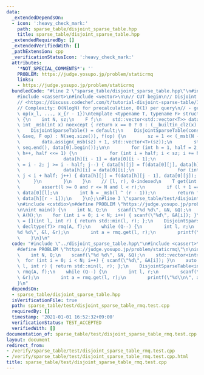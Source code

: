 ```yaml
---
data:
  _extendedDependsOn:
  - icon: ':heavy_check_mark:'
    path: sparse_table/disjoint_sparse_table.hpp
    title: sparse_table/disjoint_sparse_table.hpp
  _extendedRequiredBy: []
  _extendedVerifiedWith: []
  _pathExtension: cpp
  _verificationStatusIcon: ':heavy_check_mark:'
  attributes:
    '*NOT_SPECIAL_COMMENTS*': ''
    PROBLEM: https://judge.yosupo.jp/problem/staticrmq
    links:
    - https://judge.yosupo.jp/problem/staticrmq
  bundledCode: "#line 2 \"sparse_table/disjoint_sparse_table.hpp\"\n#include <algorithm>\n\
    #include <cassert>\n#include <vector>\n\n// CUT begin\n// Disjoint sparse table\n\
    // <https://discuss.codechef.com/t/tutorial-disjoint-sparse-table/17404>\n// <https://drken1215.hatenablog.com/entry/2018/09/08/162600>\n\
    // Complexity: O(NlogN) for precalculation, O(1) per query\n// - get(l, r): return\
    \ op(x_l, ..., x_{r - 1})\ntemplate <typename T, typename F> struct DisjointSparseTable\
    \ {\n    int N, sz;\n    F f;\n    std::vector<std::vector<T>> data;\n    static\
    \ int _msb(int x) noexcept { return x == 0 ? 0 : (__builtin_clz(x) ^ 31); }\n\
    \    DisjointSparseTable() = default;\n    DisjointSparseTable(const std::vector<T>\
    \ &seq, F op) : N(seq.size()), f(op) {\n        sz = 1 << (_msb(N - 1) + 1);\n\
    \        data.assign(_msb(sz) + 1, std::vector<T>(sz));\n        std::copy(seq.begin(),\
    \ seq.end(), data[0].begin());\n\n        for (int h = 1, half = 2; half < N;\
    \ h++, half <<= 1) {\n            for (int i = half; i < sz; i += half * 2) {\n\
    \                data[h][i - 1] = data[0][i - 1];\n                for (int j\
    \ = i - 2; j >= i - half; j--) { data[h][j] = f(data[0][j], data[h][j + 1]); }\n\
    \                data[h][i] = data[0][i];\n                for (int j = i + 1;\
    \ j < i + half; j++) { data[h][j] = f(data[h][j - 1], data[0][j]); }\n       \
    \     }\n        }\n    }\n    // [l, r), 0-indexed\n    T get(int l, int r) {\n\
    \        assert(l >= 0 and r <= N and l < r);\n        if (l + 1 == r) return\
    \ data[0][l];\n        int h = _msb(l ^ (r - 1));\n        return f(data[h][l],\
    \ data[h][r - 1]);\n    }\n};\n#line 3 \"sparse_table/test/disjoint_sparse_table_rmq.test.cpp\"\
    \n#include <cstdio>\n#define PROBLEM \"https://judge.yosupo.jp/problem/staticrmq\"\
    \n\nint main() {\n    int N, Q;\n    scanf(\"%d %d\", &N, &Q);\n    std::vector<int>\
    \ A(N);\n    for (int i = 0; i < N; i++) { scanf(\"%d\", &A[i]); }\n    auto f\
    \ = [](int l, int r) { return std::min(l, r); };\n    DisjointSparseTable<int,\
    \ decltype(f)> rmq(A, f);\n    while (Q--) {\n        int l, r;\n        scanf(\"\
    %d %d\", &l, &r);\n        int a = rmq.get(l, r);\n        printf(\"%d\\n\", a);\n\
    \    }\n}\n"
  code: "#include \"../disjoint_sparse_table.hpp\"\n#include <cassert>\n#include <cstdio>\n\
    #define PROBLEM \"https://judge.yosupo.jp/problem/staticrmq\"\n\nint main() {\n\
    \    int N, Q;\n    scanf(\"%d %d\", &N, &Q);\n    std::vector<int> A(N);\n  \
    \  for (int i = 0; i < N; i++) { scanf(\"%d\", &A[i]); }\n    auto f = [](int\
    \ l, int r) { return std::min(l, r); };\n    DisjointSparseTable<int, decltype(f)>\
    \ rmq(A, f);\n    while (Q--) {\n        int l, r;\n        scanf(\"%d %d\", &l,\
    \ &r);\n        int a = rmq.get(l, r);\n        printf(\"%d\\n\", a);\n    }\n\
    }\n"
  dependsOn:
  - sparse_table/disjoint_sparse_table.hpp
  isVerificationFile: true
  path: sparse_table/test/disjoint_sparse_table_rmq.test.cpp
  requiredBy: []
  timestamp: '2021-01-01 16:52:32+09:00'
  verificationStatus: TEST_ACCEPTED
  verifiedWith: []
documentation_of: sparse_table/test/disjoint_sparse_table_rmq.test.cpp
layout: document
redirect_from:
- /verify/sparse_table/test/disjoint_sparse_table_rmq.test.cpp
- /verify/sparse_table/test/disjoint_sparse_table_rmq.test.cpp.html
title: sparse_table/test/disjoint_sparse_table_rmq.test.cpp
---
```

